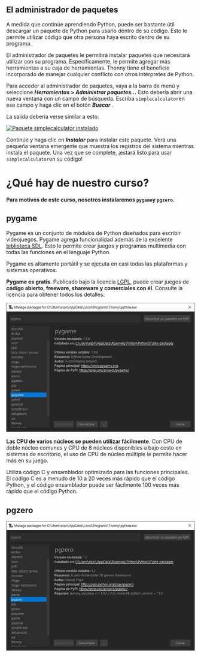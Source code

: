 ## El administrador de paquetes[](https://realpython.com/python-thonny/#the-package-manager "Enlace Permanente")

A medida que continúe aprendiendo Python, puede ser bastante útil descargar un paquete de Python para usarlo dentro de su código. Esto le permite utilizar código que otra persona haya escrito dentro de su programa.

El administrador de paquetes le permitirá instalar paquetes que necesitará utilizar con su programa. Específicamente, le permite agregar más herramientas a su caja de herramientas. Thonny tiene el beneficio incorporado de manejar cualquier conflicto con otros intérpretes de Python.

Para acceder al administrador de paquetes, vaya a la barra de menú y seleccione **_Herramientas_ > _Administrar paquetes…_** Esto debería abrir una nueva ventana con un campo de búsqueda. Escriba `simplecalculator`en ese campo y haga clic en el botón **_Buscar_** .

La salida debería verse similar a esto:

[![Paquete simplecalculator instalado](https://files.realpython.com/media/Screenshot_2018-10-11_23.22.41.544b108e9748.png)](https://files.realpython.com/media/Screenshot_2018-10-11_23.22.41.544b108e9748.png)

Continúe y haga clic en **_Instalar_** para instalar este paquete. Verá una pequeña ventana emergente que muestra los registros del sistema mientras instala el paquete. Una vez que se complete, ¡estará listo para usar `simplecalculator`en su código!

# ¿Qué hay de nuestro curso?

**Para motivos de este curso, nosotros instalaremos `pygame`y `pgzero`.**

## pygame

Pygame es un conjunto de módulos de Python diseñados para escribir videojuegos. Pygame agrega funcionalidad además de la excelente [biblioteca SDL](https://es.wikipedia.org/wiki/Simple_DirectMedia_Layer). Esto le permite crear juegos y programas multimedia con todas las funciones en el lenguaje Python.

Pygame es altamente portátil y se ejecuta en casi todas las plataformas y sistemas operativos.

**Pygame es gratis**. Publicado bajo la licencia [LGPL](https://es.wikipedia.org/wiki/GNU_Lesser_General_Public_License#:~:text=La%20Licencia%20P%C3%BAblica%20General%20Reducida,creada%20por%20la%20Free%20Software), puede crear juegos de **código abierto, freeware, shareware y comerciales con él**. Consulte la licencia para obtener todos los detalles.

![](https://github.com/Ezzzzzzzzzzzzzz/Taller_PyG/blob/master/Intro/pygame.JPG)

**Las CPU de varios núcleos se pueden utilizar fácilmente**. Con CPU de doble núcleo comunes y CPU de 8 núcleos disponibles a bajo costo en sistemas de escritorio, el uso de CPU de núcleo múltiple le permite hacer más en su juego. 

Utiliza código C y ensamblador optimizado para las funciones principales. El código C es a menudo de 10 a 20 veces más rápido que el código Python, y el código ensamblador puede ser fácilmente 100 veces más rápido que el código Python.

## pgzero

![](https://github.com/Ezzzzzzzzzzzzzz/Taller_PyG/blob/master/Intro/pgzero.JPG)
<!--stackedit_data:
eyJoaXN0b3J5IjpbLTEyODQwNzU0ODUsMTIzNTE4NDAzOCwtMj
E0Mjg0ODU1MSwxNjU3NTQ0NTM3LDQyOTUzMDEzOF19
-->